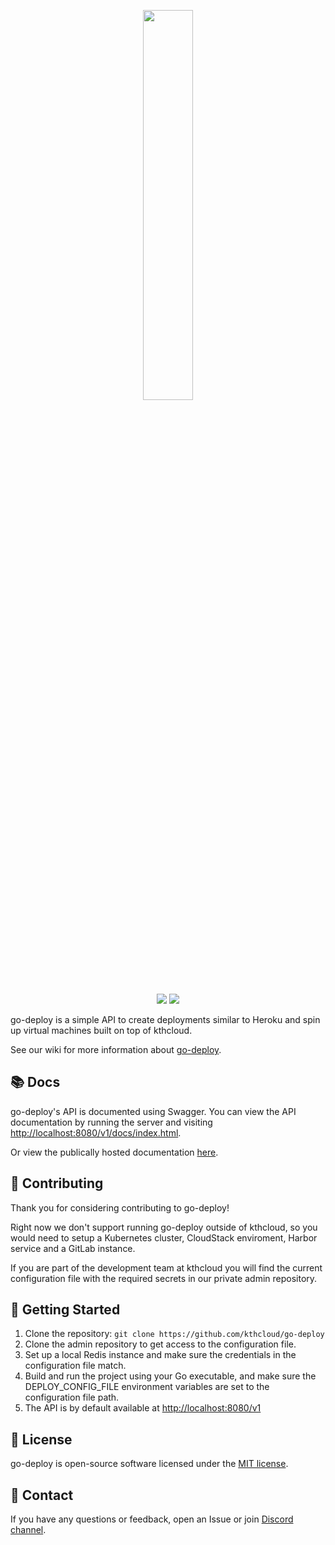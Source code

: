 <p align="center">
  <img width=40% src="https://github.com/kthcloud/go-deploy/assets/26722370/f0e0729f-224a-4ac8-a88b-a6ed98760edd" />
</p>

<div align="center">
  <img src="https://github.com/kthcloud/go-deploy/actions/workflows/test.yml/badge.svg"\>
  <img src="https://github.com/kthcloud/go-deploy/actions/workflows/build-image.yml/badge.svg"\>
</div>

go-deploy is a simple API to create deployments similar to Heroku and spin up virtual machines built on top of kthcloud.

See our wiki for more information about [go-deploy](https://wiki.cloud.cbh.kth.se/index.php/Deploy).

## 📚 Docs
go-deploy's API is documented using Swagger. You can view the API documentation by running the server and visiting [http://localhost:8080/v1/docs/index.html](http://localhost:8080/deploy/v1/docs/index.html). 

Or view the publically hosted documentation [here](https://api.cloud.cbh.kth.se/deploy/v1/docs/index.html).

## 🤝 Contributing

Thank you for considering contributing to go-deploy!

Right now we don't support running go-deploy outside of kthcloud, so you would need to setup a Kubernetes cluster, CloudStack enviroment, Harbor service and a GitLab instance. 

If you are part of the development team at kthcloud you will find the current configuration file with the required secrets in our private admin repository.

## 🚀 Getting Started

1. Clone the repository: `git clone https://github.com/kthcloud/go-deploy`
2. Clone the admin repository to get access to the configuration file.
3. Set up a local Redis instance and make sure the credentials in the configuration file match.
4. Build and run the project using your Go executable, and make sure the DEPLOY_CONFIG_FILE environment variables are set to the configuration file path. 
5. The API is by default available at [http://localhost:8080/v1](http://localhost:8080/v1)

## 📝 License

go-deploy is open-source software licensed under the [MIT license](https://opensource.org/licenses/MIT).

## 📧 Contact

If you have any questions or feedback, open an Issue or join [Discord channel](https://discord.gg/MuHQd6QEtM).
